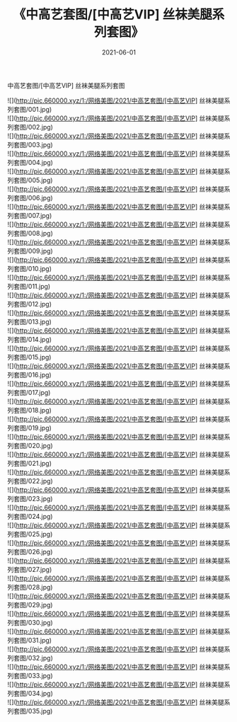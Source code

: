 ﻿---
layout: post
title:  《中高艺套图/[中高艺VIP] 丝袜美腿系列套图》
date:   2021-06-01
img: http://pic.660000.xyz/1:/网络美图/2021/中高艺套图/[中高艺VIP] 丝袜美腿系列套图/000.jpg
categories: [美女, 清纯, 唯美]
---

中高艺套图/[中高艺VIP] 丝袜美腿系列套图

 ![](http://pic.660000.xyz/1:/网络美图/2021/中高艺套图/[中高艺VIP] 丝袜美腿系列套图/001.jpg) <br>![](http://pic.660000.xyz/1:/网络美图/2021/中高艺套图/[中高艺VIP] 丝袜美腿系列套图/002.jpg) <br>![](http://pic.660000.xyz/1:/网络美图/2021/中高艺套图/[中高艺VIP] 丝袜美腿系列套图/003.jpg) <br>![](http://pic.660000.xyz/1:/网络美图/2021/中高艺套图/[中高艺VIP] 丝袜美腿系列套图/004.jpg) <br>![](http://pic.660000.xyz/1:/网络美图/2021/中高艺套图/[中高艺VIP] 丝袜美腿系列套图/005.jpg) <br>![](http://pic.660000.xyz/1:/网络美图/2021/中高艺套图/[中高艺VIP] 丝袜美腿系列套图/006.jpg) <br>![](http://pic.660000.xyz/1:/网络美图/2021/中高艺套图/[中高艺VIP] 丝袜美腿系列套图/007.jpg) <br>![](http://pic.660000.xyz/1:/网络美图/2021/中高艺套图/[中高艺VIP] 丝袜美腿系列套图/008.jpg) <br>![](http://pic.660000.xyz/1:/网络美图/2021/中高艺套图/[中高艺VIP] 丝袜美腿系列套图/009.jpg) <br>![](http://pic.660000.xyz/1:/网络美图/2021/中高艺套图/[中高艺VIP] 丝袜美腿系列套图/010.jpg) <br>![](http://pic.660000.xyz/1:/网络美图/2021/中高艺套图/[中高艺VIP] 丝袜美腿系列套图/011.jpg) <br>![](http://pic.660000.xyz/1:/网络美图/2021/中高艺套图/[中高艺VIP] 丝袜美腿系列套图/012.jpg) <br>![](http://pic.660000.xyz/1:/网络美图/2021/中高艺套图/[中高艺VIP] 丝袜美腿系列套图/013.jpg) <br>![](http://pic.660000.xyz/1:/网络美图/2021/中高艺套图/[中高艺VIP] 丝袜美腿系列套图/014.jpg) <br>![](http://pic.660000.xyz/1:/网络美图/2021/中高艺套图/[中高艺VIP] 丝袜美腿系列套图/015.jpg) <br>![](http://pic.660000.xyz/1:/网络美图/2021/中高艺套图/[中高艺VIP] 丝袜美腿系列套图/016.jpg) <br>![](http://pic.660000.xyz/1:/网络美图/2021/中高艺套图/[中高艺VIP] 丝袜美腿系列套图/017.jpg) <br>![](http://pic.660000.xyz/1:/网络美图/2021/中高艺套图/[中高艺VIP] 丝袜美腿系列套图/018.jpg) <br>![](http://pic.660000.xyz/1:/网络美图/2021/中高艺套图/[中高艺VIP] 丝袜美腿系列套图/019.jpg) <br>![](http://pic.660000.xyz/1:/网络美图/2021/中高艺套图/[中高艺VIP] 丝袜美腿系列套图/020.jpg) <br>![](http://pic.660000.xyz/1:/网络美图/2021/中高艺套图/[中高艺VIP] 丝袜美腿系列套图/021.jpg) <br>![](http://pic.660000.xyz/1:/网络美图/2021/中高艺套图/[中高艺VIP] 丝袜美腿系列套图/022.jpg) <br>![](http://pic.660000.xyz/1:/网络美图/2021/中高艺套图/[中高艺VIP] 丝袜美腿系列套图/023.jpg) <br>![](http://pic.660000.xyz/1:/网络美图/2021/中高艺套图/[中高艺VIP] 丝袜美腿系列套图/024.jpg) <br>![](http://pic.660000.xyz/1:/网络美图/2021/中高艺套图/[中高艺VIP] 丝袜美腿系列套图/025.jpg) <br>![](http://pic.660000.xyz/1:/网络美图/2021/中高艺套图/[中高艺VIP] 丝袜美腿系列套图/026.jpg) <br>![](http://pic.660000.xyz/1:/网络美图/2021/中高艺套图/[中高艺VIP] 丝袜美腿系列套图/027.jpg) <br>![](http://pic.660000.xyz/1:/网络美图/2021/中高艺套图/[中高艺VIP] 丝袜美腿系列套图/028.jpg) <br>![](http://pic.660000.xyz/1:/网络美图/2021/中高艺套图/[中高艺VIP] 丝袜美腿系列套图/029.jpg) <br>![](http://pic.660000.xyz/1:/网络美图/2021/中高艺套图/[中高艺VIP] 丝袜美腿系列套图/030.jpg) <br>![](http://pic.660000.xyz/1:/网络美图/2021/中高艺套图/[中高艺VIP] 丝袜美腿系列套图/031.jpg) <br>![](http://pic.660000.xyz/1:/网络美图/2021/中高艺套图/[中高艺VIP] 丝袜美腿系列套图/032.jpg) <br>![](http://pic.660000.xyz/1:/网络美图/2021/中高艺套图/[中高艺VIP] 丝袜美腿系列套图/033.jpg) <br>![](http://pic.660000.xyz/1:/网络美图/2021/中高艺套图/[中高艺VIP] 丝袜美腿系列套图/034.jpg) <br>![](http://pic.660000.xyz/1:/网络美图/2021/中高艺套图/[中高艺VIP] 丝袜美腿系列套图/035.jpg) <br>